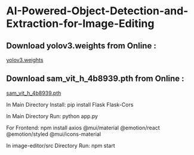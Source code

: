 # AI-Powered-Object-Detection-and-Extraction-for-Image-Editing

## Download yolov3.weights from Online : 
[yolov3.weights](https://github.com/patrick013/Object-Detection---Yolov3/blob/master/model/yolov3.weights)

## Download sam_vit_h_4b8939.pth from Online : 
[sam_vit_h_4b8939.pth](https://huggingface.co/spaces/abhishek/StableSAM/blob/main/sam_vit_h_4b8939.pth)



In Main Directory Install:
pip install Flask Flask-Cors


In Main Directory Run:
python app.py

For Frontend:
npm install axios @mui/material @emotion/react @emotion/styled @mui/icons-material

In image-editor/src Directory Run:
npm start


